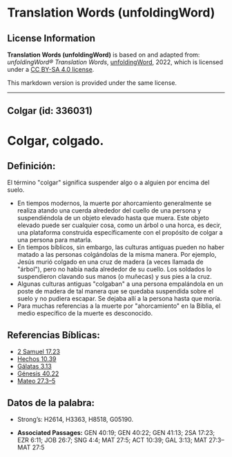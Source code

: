 # Translation Words (unfoldingWord)

## License Information

**Translation Words (unfoldingWord)** is based on and adapted from: _unfoldingWord® Translation Words_, [unfoldingWord](https://unfoldingword.org/utw), 2022, which is licensed under a [CC BY-SA 4.0 license](https://creativecommons.org/licenses/by-sa/4.0/legalcode.en).

This markdown version is provided under the same license.



--------------------------------

## Colgar (id: 336031)

Colgar, colgado.
================

Definición:
-----------

El término "colgar" significa suspender algo o a alguien por encima del suelo.

* En tiempos modernos, la muerte por ahorcamiento generalmente se realiza atando una cuerda alrededor del cuello de una persona y suspendiéndola de un objeto elevado hasta que muera. Este objeto elevado puede ser cualquier cosa, como un árbol o una horca, es decir, una plataforma construida específicamente con el propósito de colgar a una persona para matarla.
* En tiempos bíblicos, sin embargo, las culturas antiguas pueden no haber matado a las personas colgándolas de la misma manera. Por ejemplo, Jesús murió colgado en una cruz de madera (a veces llamada de "árbol"), pero no había nada alrededor de su cuello. Los soldados lo suspendieron clavando sus manos (o muñecas) y sus pies a la cruz.
* Algunas culturas antiguas "colgaban" a una persona empalándola en un poste de madera de tal manera que se quedaba suspendida sobre el suelo y no pudiera escapar. Se dejaba allí a la persona hasta que moría.
* Para muchas referencias a la muerte por "ahorcamiento" en la Biblia, el medio específico de la muerte es desconocido.

Referencias Bíblicas:
---------------------

* [2 Samuel 17\.23](https://ref.ly/2Sam17:23)
* [Hechos 10\.39](https://ref.ly/Acts10:39)
* [Gálatas 3\.13](https://ref.ly/Gal3:13)
* [Génesis 40\.22](https://ref.ly/Gen40:22)
* [Mateo 27\.3–5](https://ref.ly/Matt27:3-Matt27:5)

Datos de la palabra:
--------------------

* Strong’s: H2614, H3363, H8518, G05190\.

* **Associated Passages:** GEN 40:19; GEN 40:22; GEN 41:13; 2SA 17:23; EZR 6:11; JOB 26:7; SNG 4:4; MAT 27:5; ACT 10:39; GAL 3:13; MAT 27:3–MAT 27:5

